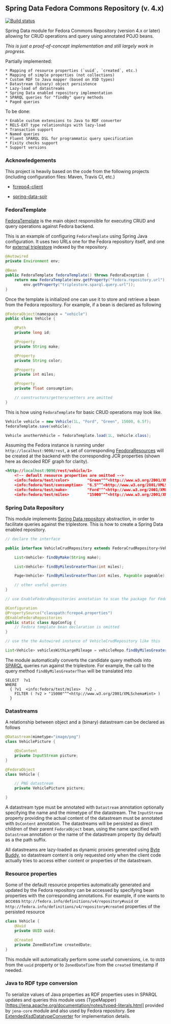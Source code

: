 ## Spring Data Fedora Commons Repository (v. 4.x)

[![Build status](https://travis-ci.org/gushakov/spring-data-fcrepo4.svg?branch=master)](https://travis-ci.org/gushakov/spring-data-fcrepo4)

Spring Data module for Fedora Commons Repository (version 4.x or later) allowing for CRUD operations and query using annotated POJO beans.

*This is just a proof-of-concept implementation and still largely work in progress.*

Partially implemented:

    * Mapping of resource properties (`uuid`, `created`, etc.)
    * Mapping of simple properties (not collections)
    * Custom RDF to Java mapper (based on XSD types)
    * Datastream (binary) object persistence
    * Lazy-load of datastreams
    * Spring Data enabled repository implementation
    * SPARQL queries for "findBy" query methods
    * Paged queries

To be done:

    * Enable custom extensions to Java to RDF converter
    * RELS-EXT type relationships with lazy-load
    * Transaction support
    * Named queries
    * Fluent SPARQL DSL for programmatic query specification
    * Fixity checks support
    * Support versions


### Acknowledgements

This project is heavily based on the code from the following projects (including configuration files: Maven, Travis CI, etc.)

 * [fcrepo4-client](https://github.com/fcrepo4-labs/fcrepo4-client)

 * [spring-data-solr](https://github.com/spring-projects/spring-data-solr)

### FedoraTemplate

[FedoraTemplate](https://github.com/gushakov/spring-data-fcrepo4/blob/master/src/main/java/ch/unil/fcrepo4/spring/data/core/FedoraTemplate.java)
is the main object responsible for executing CRUD and query operations against Fedora backend.

This is an example of configuring `FedoraTemplate` using Spring Java configuration. It uses two URLs one for the Fedora repository itself,
and one for [external triplestore](https://wiki.duraspace.org/display/FEDORA40/External+Search) indexed by the repository.

```java
@Autowired
private Environment env;

@Bean
public FedoraTemplate fedoraTemplate() throws FedoraException {
	return new FedoraTemplate(env.getProperty("fedora.repository.url"),
	    env.getProperty("triplestore.sparql.query.url"));
}
```

Once the template is initialized one can use it to store and retrieve a bean from the Fedora repository. For example, if a bean is declared
as following

```java
@FedoraObject(namespace = "vehicle")
public class Vehicle {

    @Path
    private long id;

    @Property
    private String make;

    @Property
    private String color;

    @Property
    private int miles;

    @Property
    private float consumption;

	// constructors/getters/setters are omitted
}
```

This is how using `FedoraTemplate` for basic CRUD operations may look like.

```java
Vehicle vehicle = new Vehicle(1L, "Ford", "Green", 15000, 6.5f);
fedoraTemplate.save(vehicle);

Vehicle anotherVehicle = fedoraTemplate.load(1L, Vehicle.class);
```

Assuming the Fedora instance is running under `http://localhost:9090/rest`, a set of corresponding [FeodoraResources](https://github.com/fcrepo4-labs/fcrepo4-client/blob/master/fcrepo-client/src/main/java/org/fcrepo/client/FedoraResource.java)
will be created at the backend with the corresponding JCR properties (shown here as decoded RDF graph for clarity).

```xml
<http://localhost:9090/rest/vehicle/1>
	<!-- default resource properties are omitted -->
	<info:fedora/test/color>        "Green"^^<http://www.w3.org/2001/XMLSchema#string> ;
	<info:fedora/test/consumption>  "6.5"^^<http://www.w3.org/2001/XMLSchema#float> ;
	<info:fedora/test/make>         "Ford"^^<http://www.w3.org/2001/XMLSchema#string> ;
	<info:fedora/test/miles>        "15000"^^<http://www.w3.org/2001/XMLSchema#int> .
```

### Spring Data Repository

This module implements [Spring Data repository](http://docs.spring.io/spring-data/data-commons/docs/1.11.0.RELEASE/reference/html/#repositories) abstraction,
in order to facilitate queries against the triplestore. This is how to create a Spring Data enabled repository.

```java
// declare the interface

public interface VehicleCrudRepository extends FedoraCrudRepository<Vehicle, Long> {

    List<Vehicle> findByMake(String make);

    List<Vehicle> findByMilesGreaterThan(int miles);

    Page<Vehicle> findByMilesGreaterThan(int miles, Pageable pageable);

    // other useful queries
}

// use EnableFedoraRepositories annotation to scan the package for FedoraRepository interfaces

@Configuration
@PropertySource("classpath:fcrepo4.properties")
@EnableFedoraRepositories
public static class AppConfig {
	// Fedora template bean declaration is omitted
}

// use the the Autowired instance of VehicleCrudRepository like this

List<Vehicle> vehiclesWithLargeMileage = vehicleRepo.findByMilesGreaterThan(15000);
```

The module automatically converts the candidate query methods into [SPARQL](http://jena.apache.org/tutorials/sparql.html) queries run against the triplestore. For example,
the call to the query method `findByMilesGreaterThan` will be translated into

```
SELECT  ?v1
WHERE
  { ?v1  <info:fedora/test/miles>  ?v2 .
    FILTER ( ?v2 > "15000"^^<http://www.w3.org/2001/XMLSchema#int> )
  }
```

### Datastreams

A relationship between object and a (binary) datastream can be declared as follows

```java
@Datastream(mimetype="image/png")
class VehiclePicture {

    @DsContent
    private InputStream picture;
}

@FedoraObject
class Vehicle {

    // PNG datastream
    private VehiclePicture picture;

}
```

A datastream type must be annotated with `Datastream` annotation optionally specifying the name and the mimetype of the
datastream. The `InputStream` property providing the actual content of the datastream must be annotated with `DsContent`
annotation. The datastreams will be persisted as direct children of their parent `FedoraObject` bean, using the name specified with `Datastream`
annotation or the name of the datastream property (by default) as a the path suffix.

All datastreams are lazy-loaded as dynamic proxies generated using [Byte Buddy](http://bytebuddy.net/#/), so datastream content is only requested
only when the client code actually tries to access either content or properties of the datastream.

### Resource properties

Some of the default resource properties automatically generated and updated by the Fedora repository can be accessed by specifying bean properties
with the corresponding annotations. For example, if one wants to access `http://fedora.info/definitions/v4/repository#uuid`
or `http://fedora.info/definitions/v4/repository#created` properties of the persisted resource

```java
class Vehicle {
    @Uuid
    private UUID uuid;

    @Created
    private ZonedDateTime createdDate;
}
```

This module will automatically perform some useful conversions, i.e. to `UUID` from the `uuid` property or to `ZonedDateTime`
from the `created` timestamp if needed.

### Java to RDF type conversion

To serialize values of Java properties as RDF properties uses in SPARQL updates and queries this module uses (TypeMapper)[https://jena.apache.org/documentation/notes/typed-literals.html]
provided by `jena-core` module and also used by Fedora repository. See [ExtendedXsdDatatypeConverter](https://github.com/gushakov/spring-data-fcrepo4/blob/master/src/main/java/ch/unil/fcrepo4/spring/data/core/convert/rdf/ExtendedXsdDatatypeConverter.java) for implementation details.